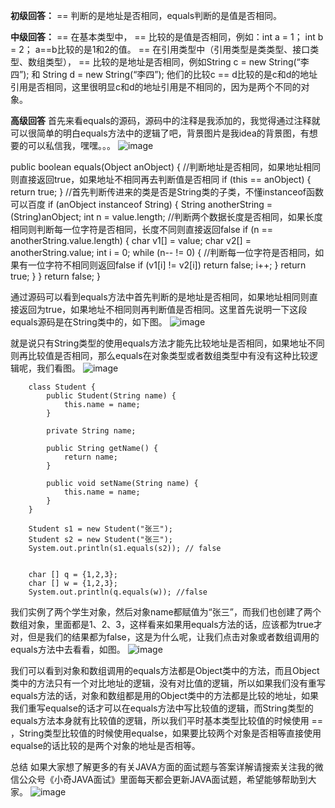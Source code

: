 **初级回答：**
== 判断的是地址是否相同，equals判断的是值是否相同。

**中级回答：**
== 在基本类型中， == 比较的是值是否相同，例如：int a = 1； int b = 2； a==b比较的是1和2的值。
== 在引用类型中（引用类型是类类型、接口类型、数组类型）， == 比较的是地址是否相同，例如String c = new String(“李四”); 和 String d = new String(“李四”); 他们的比较c == d比较的是c和d的地址引用是否相同，这里很明显c和d的地址引用是不相同的，因为是两个不同的对象。

**高级回答**
首先来看equals的源码，源码中的注释是我添加的，我觉得通过注释就可以很简单的明白equals方法中的逻辑了吧，背景图片是我idea的背景图，有想要的可以私信我，嘿嘿。。。
![image](https://user-images.githubusercontent.com/35355940/113235890-6af48b00-92d6-11eb-8cf3-950c40b56fdc.png)


public boolean equals(Object anObject) {
        //判断地址是否相同，如果地址相同则直接返回true，如果地址不相同再去判断值是否相同
        if (this == anObject) {
            return true;
        }
        //首先判断传进来的类是否是String类的子类，不懂instanceof函数可以百度
        if (anObject instanceof String) {
            String anotherString = (String)anObject;
            int n = value.length;
            //判断两个数据长度是否相同，如果长度相同则判断每一位字符是否相同，长度不同则直接返回false
            if (n == anotherString.value.length) {
                char v1[] = value;
                char v2[] = anotherString.value;
                int i = 0;
                while (n-- != 0) {
                    //判断每一位字符是否相同，如果有一位字符不相同则返回false
                    if (v1[i] != v2[i])
                        return false;
                    i++;
                }
                return true;
            }
        }
        return false;
    }


通过源码可以看到equals方法中首先判断的是地址是否相同，如果地址相同则直接返回为true，如果地址不相同则再判断值是否相同。这里首先说明一下这段equals源码是在String类中的，如下图。
![image](https://user-images.githubusercontent.com/35355940/113235999-9c6d5680-92d6-11eb-936d-b5e9bffe602d.png)


就是说只有String类型的使用equals方法才能先比较地址是否相同，如果地址不同则再比较值是否相同，那么equals在对象类型或者数组类型中有没有这种比较逻辑呢，我们看图。
![image](https://user-images.githubusercontent.com/35355940/113236009-a4c59180-92d6-11eb-9bbb-4b951dd227cb.png)


        class Student {
            public Student(String name) {
                this.name = name;
            }

            private String name;

            public String getName() {
                return name;
            }

            public void setName(String name) {
                this.name = name;
            }
        }

        Student s1 = new Student("张三");
        Student s2 = new Student("张三");
        System.out.println(s1.equals(s2)); // false


        char [] q = {1,2,3};
        char [] w = {1,2,3};
        System.out.println(q.equals(w)); //false

我们实例了两个学生对象，然后对象name都赋值为“张三”，而我们也创建了两个数组对象，里面都是1、2、3，这样看来如果用equals方法的话，应该都为true才对，但是我们的结果都为false，这是为什么呢，让我们点击对象或者数组调用的equals方法中去看看，如图。
![image](https://user-images.githubusercontent.com/35355940/113236027-af802680-92d6-11eb-90df-b516f6751c5f.png)


我们可以看到对象和数组调用的equals方法都是Object类中的方法，而且Object类中的方法只有一个对比地址的逻辑，没有对比值的逻辑，所以如果我们没有重写equals方法的话，对象和数组都是用的Object类中的方法都是比较的地址，如果我们重写equalse的话才可以在equals方法中写比较值的逻辑，而String类型的equals方法本身就有比较值的逻辑，所以我们平时基本类型比较值的时候使用 == ，String类型比较值的时候使用equalse，如果要比较两个对象是否相等直接使用equalse的话比较的是两个对象的地址是否相等。

总结
如果大家想了解更多的有关JAVA方面的面试题与答案详解请搜索关注我的微信公众号《小奇JAVA面试》里面每天都会更新JAVA面试题，希望能够帮助到大家。
![image](https://user-images.githubusercontent.com/35355940/113236046-b73fcb00-92d6-11eb-8daa-b241fd8b386c.png)
